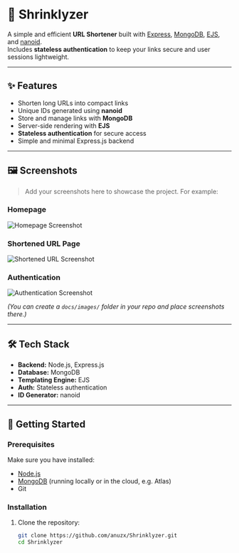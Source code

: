 # 🔗 Shrinklyzer

A simple and efficient **URL Shortener** built with [Express](https://expressjs.com/), [MongoDB](https://www.mongodb.com/), [EJS](https://ejs.co/), and [nanoid](https://github.com/ai/nanoid).  
Includes **stateless authentication** to keep your links secure and user sessions lightweight.

---

## ✨ Features
- Shorten long URLs into compact links
- Unique IDs generated using **nanoid**
- Store and manage links with **MongoDB**
- Server-side rendering with **EJS**
- **Stateless authentication** for secure access
- Simple and minimal Express.js backend

---

## 🖼️ Screenshots

> Add your screenshots here to showcase the project. For example:

### Homepage
![Homepage Screenshot](docs/images/homepage.png)

### Shortened URL Page
![Shortened URL Screenshot](docs/images/short-url.png)

### Authentication
![Authentication Screenshot](docs/images/auth.png)

*(You can create a `docs/images/` folder in your repo and place screenshots there.)*

---

## 🛠️ Tech Stack
- **Backend:** Node.js, Express.js  
- **Database:** MongoDB  
- **Templating Engine:** EJS  
- **Auth:** Stateless authentication  
- **ID Generator:** nanoid  

---

## 🚀 Getting Started

### Prerequisites
Make sure you have installed:
- [Node.js](https://nodejs.org/)  
- [MongoDB](https://www.mongodb.com/try/download/community) (running locally or in the cloud, e.g. Atlas)  
- Git  

### Installation
1. Clone the repository:
   ```bash
   git clone https://github.com/anuzx/Shrinklyzer.git
   cd Shrinklyzer
